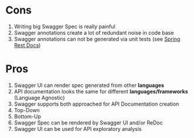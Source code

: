 # Cons

1. Writing big Swagger Spec is really painful
2. Swagger annotations create a lot of redundant noise in code base
3. Swagger annotations can not be generated via unit tests (see [Spring Rest Docs](https://github.com/spring-projects/spring-restdocs))

# Pros

1. Swagger UI can render spec generated from other **languages**
2. API documentation looks the same for different **languages/frameworks** (Language Agnostic)
3. Swagger supports both approached for API Documentation creation
  1. Top-Down
  2. Bottom-Up
4. Swagger Spec can be rendered by Swagger UI and/or ReDoc
5. Swagger UI can be used for API exploratory analysis
